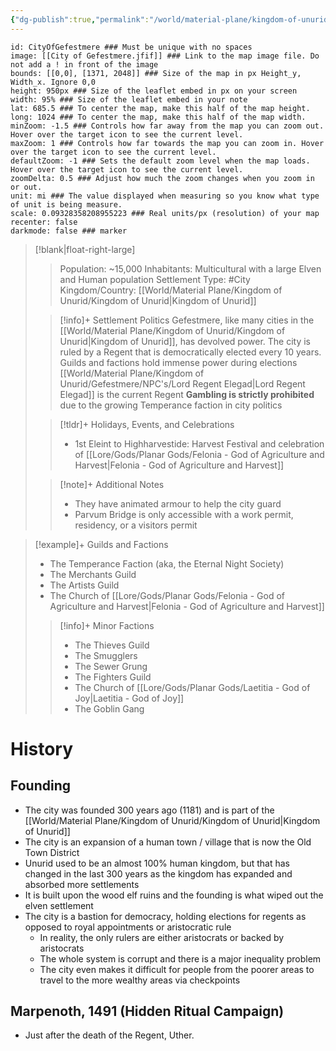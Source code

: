 ```yaml
---
{"dg-publish":true,"permalink":"/world/material-plane/kingdom-of-unurid/gefestmere/gefestmere/"}
---
```



```leaflet  
id: CityOfGefestmere ### Must be unique with no spaces  
image: [[City of Gefestmere.jfif]] ### Link to the map image file. Do not add a ! in front of the image  
bounds: [[0,0], [1371, 2048]] ### Size of the map in px Height_y, Width_x. Ignore 0,0  
height: 950px ### Size of the leaflet embed in px on your screen  
width: 95% ### Size of the leaflet embed in your note  
lat: 685.5 ### To center the map, make this half of the map height.  
long: 1024 ### To center the map, make this half of the map width.  
minZoom: -1.5 ### Controls how far away from the map you can zoom out. Hover over the target icon to see the current level.  
maxZoom: 1 ### Controls how far towards the map you can zoom in. Hover over the target icon to see the current level.  
defaultZoom: -1 ### Sets the default zoom level when the map loads. Hover over the target icon to see the current level.  
zoomDelta: 0.5 ### Adjust how much the zoom changes when you zoom in or out.  
unit: mi ### The value displayed when measuring so you know what type of unit is being measure.  
scale: 0.09328358208955223 ### Real units/px (resolution) of your map  
recenter: false  
darkmode: false ### marker
```
>[!blank|float-right-large]
>>Population: ~15,000
>>Inhabitants: Multicultural with a large Elven and Human population
>>Settlement Type: #City
>>Kingdom/Country: [[World/Material Plane/Kingdom of Unurid/Kingdom of Unurid\|Kingdom of Unurid]]
>
>>[!info]+ Settlement Politics
>>Gefestmere, like many cities in the [[World/Material Plane/Kingdom of Unurid/Kingdom of Unurid\|Kingdom of Unurid]], has devolved power. The city is ruled by a Regent that is democratically elected every 10 years.
>>Guilds and factions hold immense power during elections
>>[[World/Material Plane/Kingdom of Unurid/Gefestmere/NPC's/Lord Regent Elegad\|Lord Regent Elegad]] is the current Regent
>>**Gambling is strictly prohibited** due to the growing Temperance faction in city politics
>
>>[!tldr]+ Holidays, Events, and Celebrations
>>- 1st Eleint to Highharvestide: Harvest Festival and celebration of [[Lore/Gods/Planar Gods/Felonia - God of Agriculture and Harvest\|Felonia - God of Agriculture and Harvest]]
>
>>[!note]+ Additional Notes
>>- They have animated armour to help the city guard
>>- Parvum Bridge is only accessible with a work permit, residency, or a visitors permit 


>[!example]+ Guilds and Factions
>- The Temperance Faction (aka, the Eternal Night Society)
>- The Merchants Guild
>- The Artists Guild
>- The Church of [[Lore/Gods/Planar Gods/Felonia - God of Agriculture and Harvest\|Felonia - God of Agriculture and Harvest]]
>>[!info]+ Minor Factions
>>- The Thieves Guild
>>- The Smugglers
>>- The Sewer Grung 
>>- The Fighters Guild
>>- The Church of [[Lore/Gods/Planar Gods/Laetitia - God of Joy\|Laetitia - God of Joy]]
>>- The Goblin Gang 

# History
## Founding
- The city was founded 300 years ago (1181) and is part of the [[World/Material Plane/Kingdom of Unurid/Kingdom of Unurid\|Kingdom of Unurid]]
- The city is an expansion of a human town / village that is now the Old Town District
- Unurid used to be an almost 100% human kingdom, but that has changed in the last 300 years as the kingdom has expanded and absorbed more settlements
- It is built upon the wood elf ruins and the founding is what wiped out the elven settlement
- The city is a bastion for democracy, holding elections for regents as opposed to royal appointments or aristocratic rule
	- In reality, the only rulers are either aristocrats or backed by aristocrats
	- The whole system is corrupt and there is a major inequality problem
	- The city even makes it difficult for people from the poorer areas to travel to the more wealthy areas via checkpoints

## Marpenoth, 1491 (Hidden Ritual Campaign)
- Just after the death of the Regent, Uther.